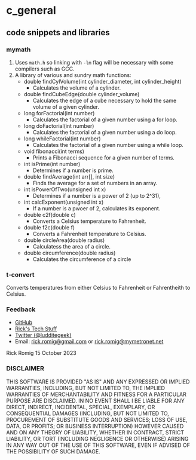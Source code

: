 # c_general

## code snippets and libraries

### mymath

1. Uses `math.h` so linking with `-lm` flag will be necessary with some compilers such as GCC.
2. A library of various and sundry math functions:
   * double findCylVolume(int cylinder_diameter, int cylinder_height)
     * Calculates the volume of a cylinder.
   * double findCubeEdge(double cylinder_volume)
     * Calculates the edge of a cube necessary to hold the same volume of a given cylinder.
   * long forFactorial(int number)
     * Calculates the factorial of a given number using a for loop.
   * long doFactorial(int number)
     * Calculates the factorial of a given number using a do loop.
   * long whileFactorial(int number)
     * Calculates the factorial of a given number using a while loop.
   * void fibonacci(int terms)
     * Prints a Fibonacci sequence for a given number of terms.
   * int isPrime(int number)
     * Determines if a number is prime.
   * double findAverage(int arr[], int size)
     * Finds the average for a set of numbers in an array.
   * int isPowerOfTwo(unsigned int x)
     * Determines if a number is a power of 2 (up to 2^31),
   * int calcExponent(unsigned int x)
     * If a number is a pwoer of 2, calculates its exponent.
   * double c2f(double c)
     * Converts a Celsius temperature to Fahrenheit.
   * double f2c(double f)
     * Converts a Fahrenheit temperature to Celsius.
   * double circleArea(double radius)
     * Calculatess the area of a circle.
   * double circumference(double radius)
     * Calculates the circumference of a circle

### t-convert
Converts temperatures from either Celsius to Fahrenheit or Fahrentheith to Celsius.

### Feedback
* [GitHub](https://github.com/RickRomig/FnLoC)
* [Rick's Tech Stuff](https://ricktech.wordpress.com)
* [Twitter (@ludditegeek)](https://twitter.com/ludditegeek)
* Email: <rick.romig@gmail.com> or <rick.romig@mymetronet.net>

Rick Romig
15 October 2023

### DISCLAIMER
THIS SOFTWARE IS PROVIDED "AS IS" AND ANY EXPRESSED OR IMPLIED WARRANTIES, INCLUDING, BUT NOT LIMITED TO, THE IMPLIED WARRANTIES OF MERCHANTABILITY AND FITNESS FOR A PARTICULAR PURPOSE ARE DISCLAIMED. IN NO EVENT SHALL I BE LIABLE FOR ANY DIRECT, INDIRECT, INCIDENTAL, SPECIAL, EXEMPLARY, OR CONSEQUENTIAL DAMAGES (INCLUDING, BUT NOT LIMITED TO, PROCUREMENT OF SUBSTITUTE GOODS AND SERVICES; LOSS OF USE, DATA, OR PROFITS; OR BUSINESS INTERRUPTION) HOWEVER CAUSED AND ON ANY THEORY OF LIABILITY, WHETHER IN CONTRACT, STRICT LIABILITY, OR TORT (INCLUDING NEGLIGENCE OR OTHERWISE) ARISING IN ANY WAY OUT OF THE USE OF THIS SOFTWARE, EVEN IF ADVISED OF THE POSSIBILITY OF SUCH DAMAGE.
